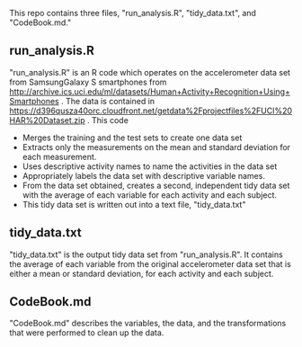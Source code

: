 This repo contains three files, "run_analysis.R", "tidy_data.txt", and "CodeBook.md."

## run_analysis.R
"run_analysis.R" is an R code which operates on the accelerometer data set from SamsungGalaxy S smartphones from http://archive.ics.uci.edu/ml/datasets/Human+Activity+Recognition+Using+Smartphones .  The data is contained in https://d396qusza40orc.cloudfront.net/getdata%2Fprojectfiles%2FUCI%20HAR%20Dataset.zip .  This code 
* Merges the training and the test sets to create one data set
* Extracts only the measurements on the mean and standard deviation for each measurement.
* Uses descriptive activity names to name the activities in the data set
* Appropriately labels the data set with descriptive variable names.
* From the data set obtained, creates a second, independent tidy data set with the average of each variable for each activity and each subject.
* This tidy data set is written out into a text file, "tidy_data.txt"

## tidy_data.txt
"tidy_data.txt" is the output tidy data set from "run_analysis.R".  It contains the average of each variable from the original accelerometer data set that is either a mean or standard deviation, for each activity and each subject.

## CodeBook.md
"CodeBook.md" describes the variables, the data, and the transformations that were performed to clean up the data. 
